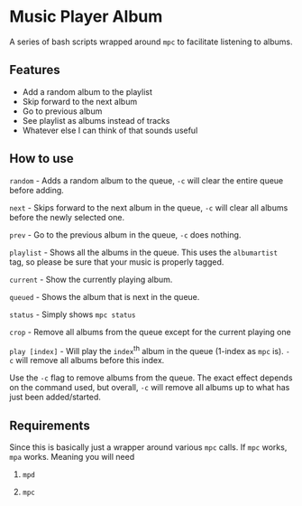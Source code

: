# Music Player Album
A series of bash scripts wrapped around `mpc` to facilitate listening to albums.

## Features

* Add a random album to the playlist
* Skip forward to the next album
* Go to previous album
* See playlist as albums instead of tracks
* Whatever else I can think of that sounds useful

## How to use

`random` - Adds a random album to the queue, `-c` will clear the entire queue before adding.

`next` - Skips forward to the next album in the queue, `-c` will clear all albums before the newly selected one.

`prev` - Go to the previous album in the queue, `-c` does nothing.

`playlist` - Shows all the albums in the queue. This uses the `albumartist` tag, so please be sure that your music is properly tagged.

`current` - Show the currently playing album.

`queued` - Shows the album that is next in the queue.

`status` - Simply shows `mpc status`

`crop` - Remove all albums from the queue except for the current playing one

`play [index]` - Will play the `index`<sup>th</sup> album in the queue (1-index as `mpc` is). `-c` will remove all albums before this index.

Use the `-c` flag to remove albums from the queue. The exact effect depends on the command used, but overall, `-c` will remove all albums up to what has just been added/started.

## Requirements

Since this is basically just a wrapper around various `mpc` calls. If `mpc` works, `mpa` works. Meaning you will need

1. `mpd`

2. `mpc`
